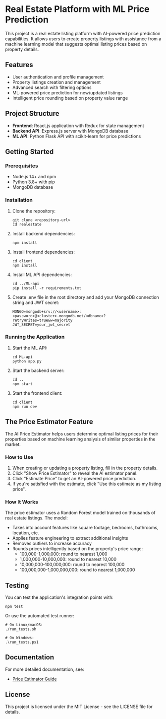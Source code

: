 # Real Estate Platform with ML Price Prediction

This project is a real estate listing platform with AI-powered price prediction capabilities. It allows users to create property listings with assistance from a machine learning model that suggests optimal listing prices based on property details.

## Features

- User authentication and profile management
- Property listings creation and management 
- Advanced search with filtering options
- ML-powered price prediction for new/updated listings
- Intelligent price rounding based on property value range

## Project Structure

- **Frontend**: React.js application with Redux for state management
- **Backend API**: Express.js server with MongoDB database
- **ML API**: Python Flask API with scikit-learn for price predictions

## Getting Started

### Prerequisites

- Node.js 14+ and npm
- Python 3.8+ with pip
- MongoDB database

### Installation

1. Clone the repository:
   ```
   git clone <repository-url>
   cd realestate
   ```

2. Install backend dependencies:
   ```
   npm install
   ```

3. Install frontend dependencies:
   ```
   cd client
   npm install
   ```

4. Install ML API dependencies:
   ```
   cd ../ML-api
   pip install -r requirements.txt
   ```

5. Create .env file in the root directory and add your MongoDB connection string and JWT secret:
   ```
   MONGO=mongodb+srv://<username>:<password>@<cluster>.mongodb.net/<dbname>?retryWrites=true&w=majority
   JWT_SECRET=your_jwt_secret
   ```

### Running the Application

1. Start the ML API:
   ```
   cd ML-api
   python app.py
   ```

2. Start the backend server:
   ```
   cd ..
   npm start
   ```

3. Start the frontend client:
   ```
   cd client
   npm run dev
   ```

## The Price Estimator Feature

The AI Price Estimator helps users determine optimal listing prices for their properties based on machine learning analysis of similar properties in the market.

### How to Use

1. When creating or updating a property listing, fill in the property details.
2. Click "Show Price Estimator" to reveal the AI estimator panel.
3. Click "Estimate Price" to get an AI-powered price prediction.
4. If you're satisfied with the estimate, click "Use this estimate as my listing price".

### How It Works

The price estimator uses a Random Forest model trained on thousands of real estate listings. The model:

- Takes into account features like square footage, bedrooms, bathrooms, location, etc.
- Applies feature engineering to extract additional insights
- Removes outliers to increase accuracy
- Rounds prices intelligently based on the property's price range:
  - 100,000-1,000,000: round to nearest 1,000
  - 1,000,000-10,000,000: round to nearest 10,000
  - 10,000,000-100,000,000: round to nearest 100,000
  - 100,000,000-1,000,000,000: round to nearest 1,000,000

## Testing

You can test the application's integration points with:

```
npm test
```

Or use the automated test runner:

```
# On Linux/macOS:
./run_tests.sh

# On Windows:
.\run_tests.ps1
```

## Documentation

For more detailed documentation, see:

- [Price Estimator Guide](./docs/price_estimator_guide.md)

## License

This project is licensed under the MIT License - see the LICENSE file for details.
